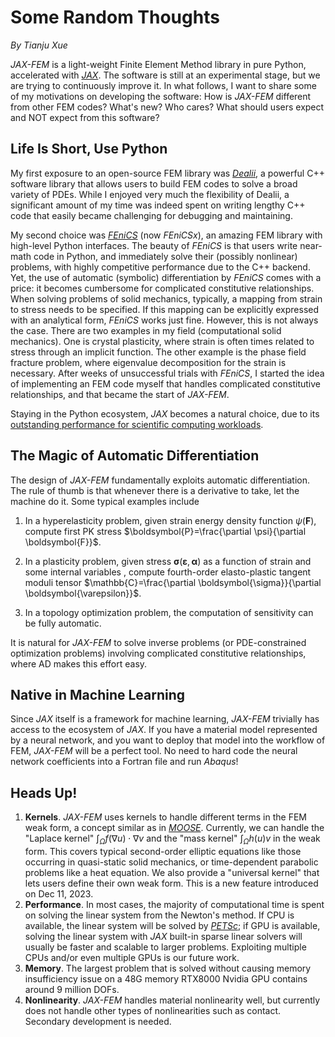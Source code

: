 # Some Random Thoughts

*By Tianju Xue*

_JAX-FEM_ is a light-weight Finite Element Method library in pure Python, accelerated with [_JAX_](https://github.com/google/jax). The software is still at an experimental stage, but we are trying to continuously improve it. In what follows, I want to share some of my motivations on developing the software: How is _JAX-FEM_ different from other FEM codes? What's new? Who cares? What should users expect and NOT expect from this software?

## Life Is Short, Use Python

My first exposure to an open-source FEM library was [_Dealii_](https://www.dealii.org/), a powerful C++ software library that allows users to build FEM codes to solve a broad variety of PDEs. While I enjoyed very much the flexibility of Dealii, a significant amount of my time was indeed spent on writing lengthy C++ code that easily became challenging for debugging and maintaining. 

My second choice was [_FEniCS_](https://fenicsproject.org/) (now _FEniCSx_), an amazing FEM library with high-level Python interfaces. The beauty of _FEniCS_ is that users write near-math code in Python, and immediately solve their (possibly nonlinear) problems, with highly competitive performance due to the C++ backend. Yet, the use of automatic (symbolic) differentiation by _FEniCS_ comes with a price: it becomes cumbersome for complicated constitutive relationships. When solving problems of solid mechanics, typically, a mapping from strain to stress needs to be specified. If this mapping can be explicitly expressed with an analytical form, _FEniCS_ works just fine. However, this is not always the case. There are two examples in my field (computational solid mechanics). One is crystal plasticity, where strain is often times related to stress through an implicit function. The other example is the phase field fracture problem, where eigenvalue decomposition for the strain is necessary. After weeks of unsuccessful trials with _FEniCS_, I started the idea of implementing an FEM code myself that handles complicated constitutive relationships, and that became the start of _JAX-FEM_. 

Staying in the Python ecosystem, _JAX_ becomes a natural choice, due to its [outstanding performance for scientific computing workloads](https://github.com/dionhaefner/pyhpc-benchmarks/tree/master). 

## The Magic of Automatic Differentiation

The design of _JAX-FEM_ fundamentally exploits automatic differentiation. The rule of thumb is that whenever there is a derivative to take, let the machine do it. Some typical examples include

1. In a hyperelasticity problem, given strain energy density function $\psi(\boldsymbol F)$, compute first PK stress $\boldsymbol{P}=\frac{\partial \psi}{\partial \boldsymbol{F}}$. 

2. In a plasticity problem, given stress $\boldsymbol{\sigma} (\boldsymbol{\varepsilon}, \boldsymbol{\alpha})$ as a function of strain and some internal variables , compute fourth-order elasto-plastic tangent moduli tensor $\mathbb{C}=\frac{\partial \boldsymbol{\sigma}}{\partial \boldsymbol{\varepsilon}}$.
3. In a topology optimization problem, the computation of sensitivity can be fully automatic.

It is natural for _JAX-FEM_ to solve inverse problems (or PDE-constrained optimization problems) involving complicated constitutive relationships, where AD makes this effort easy.

## Native in Machine Learning 

Since _JAX_ itself is a framework for machine learning, _JAX-FEM_ trivially has access to the ecosystem of _JAX_. If you have a material model represented by a neural network, and you want to deploy that model into the workflow of FEM, _JAX-FEM_ will be a perfect tool. No need to hard code the neural network coefficients into a Fortran file and run _Abaqus_!

## Heads Up! 

1. **Kernels**. _JAX-FEM_ uses kernels to handle different terms in the FEM weak form, a concept similar as in [_MOOSE_](https://mooseframework.inl.gov/syntax/Kernels/). Currently, we can handle the "Laplace kernel" $\int_{\Omega} f(\nabla u)\cdot \nabla v$ and the "mass kernel" $\int_{\Omega}h(u)v$ in the weak form. This covers typical second-order elliptic equations like those occurring in quasi-static solid mechanics, or time-dependent parabolic problems like a heat equation. We also provide a "universal kernel" that lets users define their own weak form. This is a new feature introduced on Dec 11, 2023.
2. **Performance**. In most cases, the majority of computational time is spent on solving the linear system from the Newton's method. If CPU is available, the linear system will be solved by [_PETSc_](https://petsc.org/release/); if GPU is available, solving the linear system with _JAX_ built-in sparse linear solvers will usually be faster and scalable to larger problems. Exploiting multiple CPUs and/or even multiple GPUs is our future work.
3. **Memory**. The largest problem that is solved without causing memory insufficiency issue on a 48G memory RTX8000 Nvidia GPU contains around 9 million DOFs. 
4. **Nonlinearity**. _JAX-FEM_ handles material nonlinearity well, but currently does not handle other types of nonlinearities such as contact. Secondary development is needed.